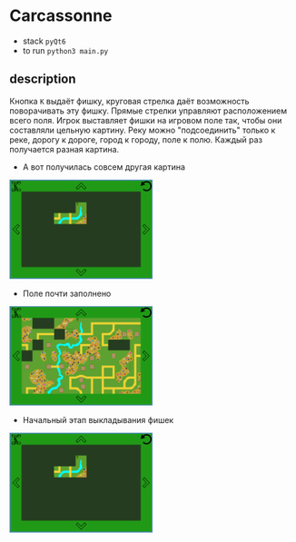 # Carcassonne
- stack
`pyQt6`
- to run
`python3 main.py`
## description
Кнопка `K` выдаёт фишку, круговая стрелка даёт возможность поворачивать эту фишку. Прямые стрелки управляют расположением всего поля. Игрок выставляет фишки на игровом поле так, чтобы они составляли цельную картину. Реку можно "подсоединить" только к реке, дорогу к дороге, город к городу, поле к полю.
Каждый раз получается разная картина.


- А вот получилась совсем другая картина
<img src="images/readme2.png" title="Начальный этап выкладывания фишек" width="50%" height="50%" />

- Поле почти заполнено
<img src="images/readme1.png" title="Поле почти заполнено" width="50%" height="50%" />

- Начальный этап выкладывания фишек
<img src="images/readme2.png" title="Начальный этап выкладывания фишек" width="50%" height="50%" />
